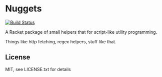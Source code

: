 # Nuggets

[![Build Status](https://hravnx.visualstudio.com/Nuggets/_apis/build/status/Nuggets-CI)](https://hravnx.visualstudio.com/Nuggets/_build/latest?definitionId=2)

A Racket package of small helpers that for script-like utility programming.

Things like http fetching, regex helpers, stuff like that.

## License
MIT, see LICENSE.txt for details
